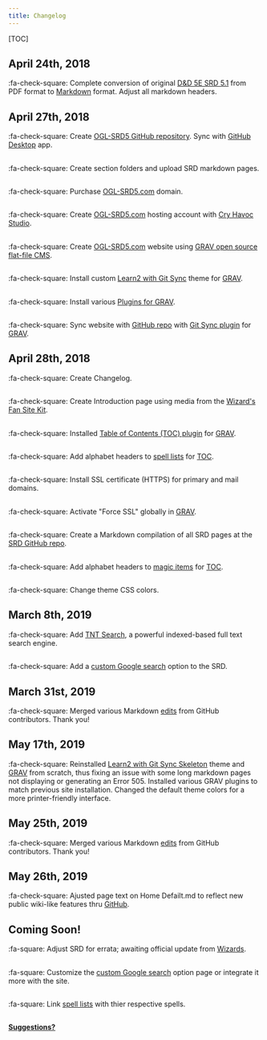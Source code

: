 ```yaml
---
title: Changelog
---
```


[TOC]

## April 24th, 2018

:fa-check-square: Complete conversion of original [D&D 5E SRD 5.1](http://dnd.wizards.com/articles/features/systems-reference-document-srd) from PDF format to [Markdown](https://daringfireball.net/projects/markdown) format. Adjust all markdown headers.

## April 27th, 2018

:fa-check-square: Create [OGL-SRD5 GitHub repository](https://github.com/sigillumrasa/OGL-SRD5). Sync with [GitHub Desktop](https://desktop.github.com) app.

##

:fa-check-square: Create section folders and upload SRD markdown pages.

##

:fa-check-square: Purchase [OGL-SRD5.com](http://ogl-srd5.com) domain.

##

:fa-check-square: Create [OGL-SRD5.com](http://ogl-srd5.com) hosting account with [Cry Havoc Studio](http://cryhavoc.studio).

##

:fa-check-square: Create [OGL-SRD5.com](http://ogl-srd5.com) website using [GRAV open source flat-file CMS](https://getgrav.org).

##

:fa-check-square: Install custom [Learn2 with Git Sync](https://github.com/hibbitts-design/grav-theme-learn2-git-sync) theme for [GRAV](https://getgrav.org).

##

:fa-check-square: Install various [Plugins for GRAV](https://getgrav.org/downloads/plugins).

##

:fa-check-square: Sync website with [GitHub repo](https://github.com/sigillumrasa/OGL-SRD5) with [Git Sync plugin](https://github.com/trilbymedia/grav-plugin-git-sync) for [GRAV](https://getgrav.org).

## April 28th, 2018

:fa-check-square: Create Changelog.

##

:fa-check-square: Create Introduction page using media from the [Wizard's Fan Site Kit](http://dnd.wizards.com/articles/features/fan-site-kit).

##

:fa-check-square: Installed [Table of Contents (TOC) plugin](https://github.com/sommerregen/grav-plugin-toc) for [GRAV](https://getgrav.org).

##

:fa-check-square: Add alphabet headers to [spell lists](http://ogl-srd5.com/spellcasting) for [TOC](https://github.com/sommerregen/grav-plugin-toc).

##

:fa-check-square: Install SSL certificate (HTTPS) for primary and mail domains.

##

:fa-check-square: Activate "Force SSL" globally in [GRAV](https://getgrav.org).

##

:fa-check-square: Create a Markdown compilation of all SRD pages at the [SRD GitHub repo](https://github.com/cryhavocstudio/OGL-SRD5/blob/master/D%26D%205E%20SRD%20v5.1%20Compilation.md).

##

:fa-check-square: Add alphabet headers to [magic items](http://ogl-srd5.com/magic) for [TOC](https://github.com/sommerregen/grav-plugin-toc).

##

:fa-check-square: Change theme CSS colors.

## March 8th, 2019

:fa-check-square: Add [TNT Search](https://github.com/trilbymedia/grav-plugin-tntsearch), a powerful indexed-based full text search engine.

##

:fa-check-square: Add a [custom Google search](https://cse.google.com/cse?cx=001286843246981938841:_5jzoxwanvq) option to the SRD.

## March 31st, 2019

:fa-check-square: Merged various Markdown [edits](https://github.com/CryHavocStudio/OGL-SRD5/pulls?q=is%3Apr+is%3Aclosed) from GitHub contributors. Thank you!

## May 17th, 2019

:fa-check-square: Reinstalled [Learn2 with Git Sync Skeleton](https://github.com/hibbitts-design/grav-theme-learn2-git-sync) theme and [GRAV](https://getgrav.org) from scratch, thus fixing an issue with some long markdown pages not displaying or generating an Error 505. Installed various GRAV plugins to match previous site installation. Changed the default theme colors for a more printer-friendly interface.

## May 25th, 2019

:fa-check-square: Merged various Markdown [edits](https://github.com/CryHavocStudio/OGL-SRD5/pulls?q=is%3Apr+is%3Aclosed) from GitHub contributors. Thank you!

## May 26th, 2019

:fa-check-square: Ajusted page text on Home Defailt.md to reflect new public wiki-like features thru [GitHub](http://github.com).

## Coming Soon!

:fa-square: Adjust SRD for errata; awaiting official update from [Wizards](http://dnd.wizards.com).

##

:fa-square: Customize the [custom Google search](https://cse.google.com/cse?cx=001286843246981938841:_5jzoxwanvq) option page or integrate it more with the site.

##

:fa-square: Link [spell lists](https://ogl-srd5.com/spellcasting) with thier respective spells.

##

**[Suggestions?](https://github.com/CryHavocStudio/OGL-SRD5)**
